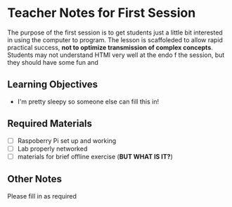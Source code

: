 # Teacher Notes for First Session

The purpose of the first session is to get students just a little bit interested in using the computer to program.  The lesson is scaffoleded to allow rapid practical success, **not to optimize transmission of complex concepts**. Students may not understand HTMl very well at the endo f the session, but they should have some fun and 

## Learning Objectives
- I'm pretty sleepy so someone else can fill this in!

## Required Materials
- [ ] Raspoberry Pi set up and working 
- [ ] Lab properly networked 
- [ ] materials for brief offline exercise (**BUT WHAT IS IT?**)

## Other Notes

Please fill in as required
